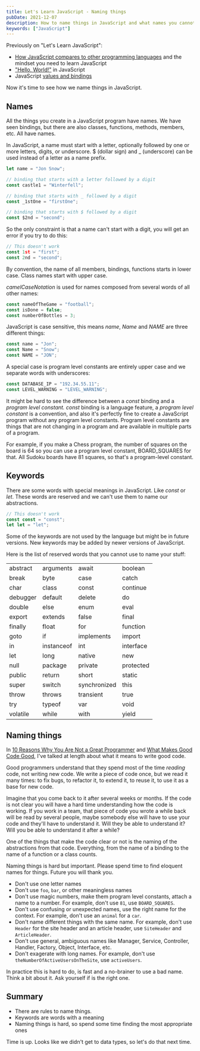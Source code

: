 ```yaml
---
title: Let's Learn JavaScript - Naming things
pubDate: 2021-12-07
description: How to name things in JavaScript and what names you cannot use
keywords: ["JavaScript"]
---
```


Previously on "Let's Learn JavaScript":

- [How JavaScript compares to other programming languages](/javascript-part-one) and the mindset you need to learn JavaScript
- ["Hello, World!"](/javascript-part-two) in JavaScript
- JavaScript [values and bindings](/javascript-part-three)

Now it's time to see how we name things in JavaScript.

## Names

All the things you create in a JavaScript program have names.
We have seen bindings, but there are also classes, functions, methods, members, etc. All have names.

In JavaScript, a name must start with a letter, optionally followed by one or more letters, digits, or underscore.
$ (dollar sign) and \_ (underscore) can be used instead of a letter as a name prefix.

```js
let name = "Jon Snow";

// binding that starts with a letter followed by a digit
const castle1 = "Winterfell";

// binding that starts with _ followed by a digit
const _1stOne = "firstOne";

// binding that starts with $ followed by a digit
const $2nd = "second";
```

So the only constraint is that a name can't start with a digit, you will get an error if you try to do this:

```js
// This doesn't work
const 1st = "first";
const 2nd = "second";
```

By convention, the name of all members, bindings, functions starts in lower case.
Class names start with upper case.

_camelCaseNotation_ is used for names composed from several words of all other names:

```js
const nameOfTheGame = "football";
const isDone = false;
const numberOfBottles = 3;
```

JavaScript is case sensitive, this means _name_, _Name_ and _NAME_ are three different things:

```js
const name = "Jon";
const Name = "Snow";
const NAME = "JON";
```

A special case is program level constants are entirely upper case and we separate words with underscores:

```js
const DATABASE_IP = "192.34.55.11";
const LEVEL_WARNING = "LEVEL_WARNING";
```

It might be hard to see the difference between a _const_ binding and a _program level constant._
_const_ binding is a language feature, a _program level constant_ is a convention, and also it's perfectly fine to create a
JavaScript program without any program level constants. Program level constants are things that are not changing in a program and
are available in multiple parts of a program.

For example, if you make a Chess program, the number of squares on the board is 64 so you can use a program level constant, BOARD_SQUARES for that.
All Sudoku boards have 81 squares, so that's a program-level constant.

## Keywords

There are some words with special meanings in JavaScript. Like _const_ or _let_. These words are reserved and we can't use them
to name our abstractions.

```js
// This doesn't work
const const = "const";
let let = "let";
```

Some of the keywords are not used by the language but might be in future versions. New keywords may be added by newer versions of JavaScript.

Here is the list of reserved words that you cannot use to name your stuff:

|          |            |              |           |
| -------- | ---------- | ------------ | --------- |
| abstract | arguments  | await        | boolean   |
| break    | byte       | case         | catch     |
| char     | class      | const        | continue  |
| debugger | default    | delete       | do        |
| double   | else       | enum         | eval      |
| export   | extends    | false        | final     |
| finally  | float      | for          | function  |
| goto     | if         | implements   | import    |
| in       | instanceof | int          | interface |
| let      | long       | native       | new       |
| null     | package    | private      | protected |
| public   | return     | short        | static    |
| super    | switch     | synchronized | this      |
| throw    | throws     | transient    | true      |
| try      | typeof     | var          | void      |
| volatile | while      | with         | yield     |

## Naming things

In [10 Reasons Why You Are Not a Great Programmer](/10-reasons-why-you-are-not-a-great-programmer/) and [What Makes Good Code Good](/what-makes-good-code-good/),
I've talked at length about what it means to write good code.

Good programmers understand that they spend most of the time _reading_ code, not writing new code.
We write a piece of code once, but we read it many times: to fix bugs, to refactor it, to extend it, to reuse it, to use it as a base for new code.

Imagine that you come back to it after several weeks or months. If the code is not clear you will have a hard time understanding
how the code is working. If you work in a team, that piece of code you wrote a while back will be read by several people, maybe somebody else will have
to use your code and they'll have to understand it. Will they be able to understand it? Will you be able to understand it after a while?

One of the things that make the code clear or not is the naming of the abstractions from that code.
Everything, from the name of a binding to the name of a function or a class counts.

Naming things is hard but important. Please spend time to find eloquent names for things. Future you will thank you.

- Don't use one letter names
- Don't use `foo`, `bar`, or other meaningless names
- Don't use magic numbers, make them program level constants, attach a name to a number. For example, don't use `81`, use `BOARD_SQUARES`.
- Don't use confusing or unexpected names, use the right name for the context. For example, don't use an `animal` for a `car`.
- Don't name different things with the same name. For example, don't use `Header` for the site header and an article header, use `SiteHeader` and `ArticleHeader`.
- Don't use general, ambiguous names like Manager, Service, Controller, Handler, Factory, Object, Interface, etc.
- Don't exagerate with long names. For example, don't use `theNumberOfActiveUsersOnTheSite`, use `activeUsers`.

In practice this is hard to do, is fast and a no-brainer to use a bad name. Think a bit about it. Ask yourself if is the right one.

## Summary

- There are rules to name things.
- Keywords are words with a meaning
- Naming things is hard, so spend some time finding the most appropriate ones

Time is up. Looks like we didn't get to data types, so let's do that next time.
